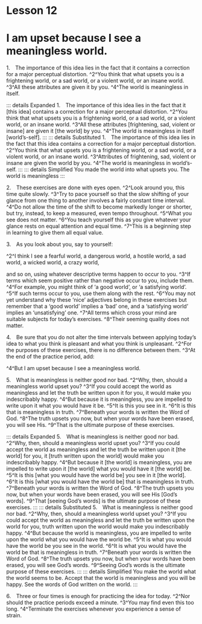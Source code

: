 # Lesson 12

# I am upset because I see a meaningless world.

<a name=w-pi-12-1></a>1.&emsp;The importance of this idea lies in the fact that it contains a correction for a major perceptual distortion. ^2^You think that what upsets you is a frightening world, or a sad world, or a violent world, or an insane world. ^3^All these attributes are given it by you. ^4^The world is meaningless in itself.


::: details Expanded
1.&emsp;The importance of this idea lies in the fact that it [this idea] contains a correction for a major perceptual distortion. ^2^You think that what upsets you is a frightening world, or a sad world, or a violent world, or an insane world. ^3^All these attributes [frightening, sad, violent or insane] are given it [the world] by you. ^4^The world is meaningless in itself [world’s-self].
:::
::: details Substituted
1.&emsp;The importance of this idea lies in the fact that this idea contains a correction for a major perceptual distortion. ^2^You think that what upsets you is a frightening world, or a sad world, or a violent world, or an insane world. ^3^Attributes of frightening, sad, violent or insane are given the world by you. ^4^The world is meaningless in world’s-self.
:::
::: details Simplified
You made the world into what upsets you. The world is meaningless
:::



<a name=w-pi-12-2></a>2.&emsp;These exercises are done with eyes open. ^2^Look around you, this time quite slowly. ^3^Try to pace yourself so that the slow shifting of your glance from one thing to another involves a fairly constant time interval. ^4^Do not allow the time of the shift to become markedly longer or shorter, but try, instead, to keep a measured, even tempo throughout. ^5^What you see does not matter. ^6^You teach yourself this as you give whatever your glance rests on equal attention and equal time. ^7^This is a beginning step in learning to give them all equal value.

<a name=w-pi-12-3></a>3.&emsp;As you look about you, say to yourself:

<div class="indented italic">

^2^I think I see a fearful world, a dangerous world, a hostile world, a sad world, a wicked world, a crazy world,

</div>

and so on, using whatever descriptive terms happen to occur to you. ^3^If terms which seem positive rather than negative occur to you, include them. ^4^For example, you might think of ‘a good world’, or ‘a satisfying world’. ^5^If such terms occur to you, use them along with the rest. ^6^You may not yet understand why these ‘nice’ adjectives belong in these exercises but remember that a ‘good world’ implies a ‘bad’ one, and a ‘satisfying world’ implies an ‘unsatisfying’ one. ^7^All terms which cross your mind are suitable subjects for today’s exercises. ^8^Their seeming quality does not matter.

<a name=w-pi-12-4></a>4.&emsp;Be sure that you do not alter the time intervals between applying today’s idea to what you think is pleasant and what you think is unpleasant. ^2^For the purposes of these exercises, there is no difference between them. ^3^At the end of the practice period, add:

<div class="indented italic">

^4^But I am upset because I see a meaningless world.

</div>

<a name=w-pi-12-5></a>5.&emsp;What is meaningless is neither good nor bad. ^2^Why, then, should a meaningless world upset you? ^3^If you could accept the world as meaningless and let the truth be written upon it for you, it would make you indescribably happy. ^4^But because it is meaningless, you are impelled to write upon it what you would have it be. ^5^It is this you see in it. ^6^It is this that is meaningless in truth. ^7^Beneath your words is written the Word of God. ^8^The truth upsets you now, but when your words have been erased, you will see His. ^9^That is the ultimate purpose of these exercises.


::: details Expanded
5.&emsp;What is meaningless is neither good nor bad. ^2^Why, then, should a meaningless world upset you? ^3^If you could accept the world as meaningless and let the truth be written upon it [the world] for you, it [truth written upon the world] would make you indescribably happy. ^4^But because it [the world] is meaningless, you are impelled to write upon it [the world] what you would have it [the world] be. ^5^It is this [what you would have the world be] you see in it [the world]. ^6^It is this [what you would have the world be] that is meaningless in truth. ^7^Beneath your words is written the Word of God. ^8^The truth upsets you now, but when your words have been erased, you will see His [God’s words]. ^9^That [seeing God’s words] is the ultimate purpose of these exercises.
:::
::: details Substituted
5.&emsp;What is meaningless is neither good nor bad. ^2^Why, then, should a meaningless world upset you? ^3^If you could accept the world as meaningless and let the truth be written upon the world for you, truth written upon the world would make you indescribably happy. ^4^But because the world is meaningless, you are impelled to write upon the world what you would have the world be. ^5^It is what you would have the world be you see in the world. ^6^It is what you would have the world be that is meaningless in truth. ^7^Beneath your words is written the Word of God. ^8^The truth upsets you now, but when your words have been erased, you will see God’s words. ^9^Seeing God’s words is the ultimate purpose of these exercises.
:::
::: details Simplified
You make the world what the world seems to be. Accept that the world is meaningless and you will be happy. See the words of God written on the world.
:::


<a name=w-pi-12-6></a>6.&emsp;Three or four times is enough for practicing the idea for today. ^2^Nor should the practice periods exceed a minute. ^3^You may find even this too long. ^4^Terminate the exercises whenever you experience a sense of strain.